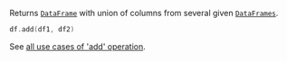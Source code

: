 [//]: # (title: add)

<!---IMPORT org.jetbrains.kotlinx.dataframe.samples.api.Modify-->

Returns [`DataFrame`](DataFrame.md) with union of columns from several given [`DataFrames`](DataFrame.md).

<!---FUN addDfs-->

```kotlin
df.add(df1, df2)
```

<dataFrame src="org.jetbrains.kotlinx.dataframe.samples.api.Modify.addDfs.html"/>
<!---END-->

See [all use cases of 'add' operation](add.md).
